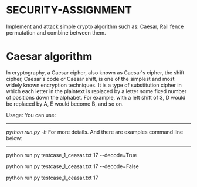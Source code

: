# SECURITY-ASSIGNMENT
Implement and attack simple crypto algorithm such as: Caesar, Rail fence permutation and combine between them.

# Caesar algorithm
In cryptography, a Caesar cipher, also known as Caesar's cipher, the shift cipher, Caesar's code or Caesar shift, is one of the simplest and most widely known encryption techniques. It is a type of substitution cipher in which each letter in the plaintext is replaced by a letter some fixed number of positions down the alphabet. For example, with a left shift of 3, D would be replaced by A, E would become B, and so on.

Usage:
You can use:

----------------------- ------------------------------------
  *python run.py -h*
For more details. And there are examples command line below:

----------------------------------------------------------------

python run.py testcase_1_ceasar.txt 17 --decode=True

python run.py testcase_1_ceasar.txt 17 --decode=False

python run.py testcase_1_ceasar.txt 17

